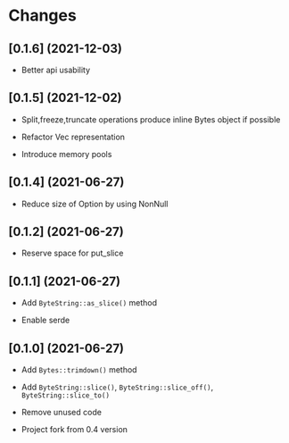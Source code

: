# Changes

## [0.1.6] (2021-12-03)

* Better api usability

## [0.1.5] (2021-12-02)

* Split,freeze,truncate operations produce inline Bytes object if possible

* Refactor Vec representation

* Introduce memory pools

## [0.1.4] (2021-06-27)

* Reduce size of Option<Bytes> by using NonNull

## [0.1.2] (2021-06-27)

* Reserve space for put_slice

## [0.1.1] (2021-06-27)

* Add `ByteString::as_slice()` method

* Enable serde

## [0.1.0] (2021-06-27)

* Add `Bytes::trimdown()` method

* Add `ByteString::slice()`, `ByteString::slice_off()`, `ByteString::slice_to()`

* Remove unused code

* Project fork from 0.4 version
